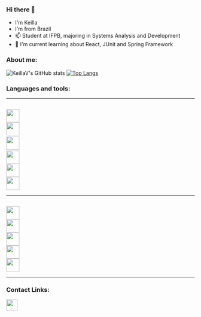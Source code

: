 ### Hi there 👋
- I'm Keilla
- I'm from Brazil 
- 📫 Student at IFPB, majoring in Systems Analysis and Development
- 🌱 I'm current learning about React, JUnit and Spring Framework

### About me:
![KeillaV's GitHub stats](https://github-readme-stats.vercel.app/api?username=KeillaV&show_icons=true&theme=merko)    [![Top Langs](https://github-readme-stats.vercel.app/api/top-langs/?username=KeillaV&layout=compact&theme=merko)](https://github.com/KeillaV/github-readme-stats)

### Languages and tools:
<hr>
<code>
<img height= "35"src= "https://img.shields.io/badge/Java-ED8B00?style=for-the-badge&logo=java&logoColor=white">
<img height= "35"src= "https://img.shields.io/badge/Spring-6DB33F?style=for-the-badge&logo=spring&logoColor=white"> 
<img height= "35"src= "https://img.shields.io/badge/Junit5-25A162?style=for-the-badge&logo=junit5&logoColor=white"> 
<img height= "35"src= "https://img.shields.io/badge/Python-FFD43B?style=for-the-badge&logo=python&logoColor=blue">
<img height= "35"src= "https://img.shields.io/badge/MySQL-005C84?style=for-the-badge&logo=mysql&logoColor=white">
<img height= "35"src= "https://img.shields.io/badge/MongoDB-4EA94B?style=for-the-badge&logo=mongodb&logoColor=white">
</code>
<hr>
<code>
<img height= "35"src= "https://img.shields.io/badge/Eclipse-2C2255?style=for-the-badge&logo=eclipse&logoColor=white">
<img height= "35"src= "https://img.shields.io/badge/IntelliJ_IDEA-000000.svg?style=for-the-badge&logo=intellij-idea&logoColor=white">
<img height= "35"src= "https://img.shields.io/badge/PyCharm-000000.svg?&style=for-the-badge&logo=PyCharm&logoColor=white">
<img height= "35"src= "https://img.shields.io/badge/Git-E34F26?style=for-the-badge&logo=git&logoColor=white">
<img height= "35"src= "https://img.shields.io/badge/Trello-0052CC?style=for-the-badge&logo=trello&logoColor=white">
</code>
<hr>

### Contact Links:

<a href="https://www.linkedin.com/in/keilla-vitória-felipe-bezerra-785437221/" target="_blank" rel="noopener noreferrer">
  <img height= "30"src="https://img.shields.io/badge/LinkedIn-0077B5?style=for-the-badge&logo=linkedin&logoColor=white" /></a>
